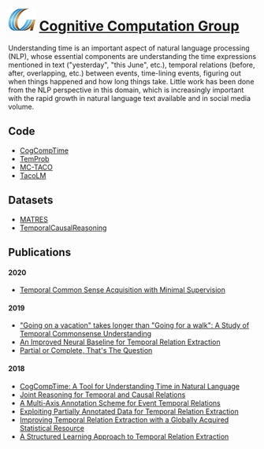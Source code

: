 # ![CCG](CCGs.png) [Cognitive Computation Group](http://cogcomp.org)

<!--- ![Time](time.jpeg) --->

Understanding time is an important aspect of natural language processing (NLP), whose essential components are understanding the time expressions mentioned in text ("yesterday", "this June", etc.), temporal relations (before, after, overlapping, etc.) between events, time-lining events, figuring out when things happened and how long things take. Little work has been done from the NLP perspective in this domain, which is increasingly important with the rapid growth in natural language text available and in social media volume. 

<!--- Our goal in this project is to formulate machine learning tasks that will facilitate temporal reasoning in NLP. --->

<!--- [More...](http://cogcomp.org/page/project_view/51) --->

## Code 

* [CogCompTime](http://cogcomp.github.io/CogCompTime)
* [TemProb](http://cogcomp.github.io/TemProb-NAACL18)
* [MC-TACO](http://cogcomp.github.io/MCTACO)
* [TacoLM](http://cogcomp.github.io/TacoLM)

## Datasets

* [MATRES](http://cogcomp.github.io/MATRES)
* [TemporalCausalReasoning](http://cogcomp.github.io/TemporalCausalReasoning)

## Publications

#### 2020

* [Temporal Common Sense Acquisition with Minimal Supervision](http://cogcomp.org/page/publication_view/904)

#### 2019

* ["Going on a vacation" takes longer than "Going for a walk": A Study of Temporal Commonsense Understanding](http://cogcomp.org/page/publication_view/882)
* [An Improved Neural Baseline for Temporal Relation Extraction](http://cogcomp.org/page/publication_view/879)
* [Partial or Complete, That's The Question](http://cogcomp.org/page/publication_view/868)

#### 2018

* [CogCompTime: A Tool for Understanding Time in Natural Language](http://cogcomp.org/page/publication_view/844)
* [Joint Reasoning for Temporal and Causal Relations](http://cogcomp.org/page/publication_view/835)
* [A Multi-Axis Annotation Scheme for Event Temporal Relations](http://cogcomp.org/page/publication_view/834)
* [Exploiting Partially Annotated Data for Temporal Relation Extraction](http://cogcomp.org/page/publication_view/832)
* [Improving Temporal Relation Extraction with a Globally Acquired Statistical Resource](http://cogcomp.org/page/publication_view/830)
* [A Structured Learning Approach to Temporal Relation Extraction](http://cogcomp.org/page/publication_view/822)
